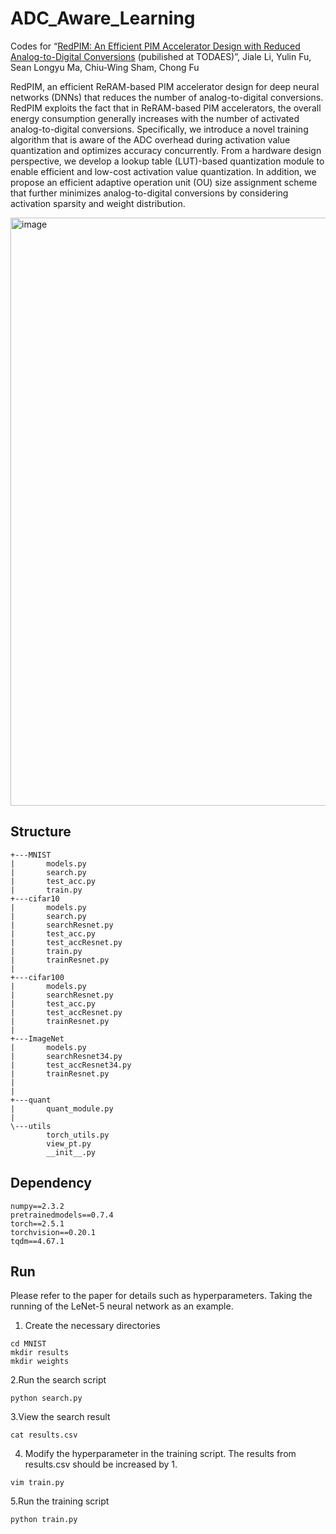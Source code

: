 # ADC_Aware_Learning

Codes for “[RedPIM: An Efficient PIM Accelerator Design with Reduced Analog-to-Digital Conversions](https://doi.org/10.1145/3769122) (pubilished at TODAES)”, Jiale Li, Yulin Fu, Sean Longyu Ma, Chiu-Wing Sham, Chong Fu 

RedPIM, an efficient ReRAM-based PIM accelerator design for deep neural networks (DNNs) that reduces the number of analog-to-digital conversions. RedPIM exploits the fact that in ReRAM-based PIM accelerators, the overall energy consumption generally increases with the number of activated analog-to-digital conversions. Specifically, we introduce a novel training algorithm that is aware of the ADC overhead during activation value quantization and optimizes accuracy concurrently. From a hardware design perspective, we develop a lookup table (LUT)-based quantization module to enable efficient and low-cost activation value quantization. In addition, we propose an efficient adaptive operation unit (OU) size assignment scheme that further minimizes analog-to-digital conversions by considering activation sparsity and weight distribution.

<img width="5437" height="941" alt="image" src="https://github.com/user-attachments/assets/1562b548-c109-4e45-8074-bc8b10c093e2" />

## Structure
```
+---MNIST
|       models.py
|       search.py
|       test_acc.py
|       train.py
+---cifar10
|       models.py
|       search.py
|       searchResnet.py
|       test_acc.py
|       test_accResnet.py
|       train.py
|       trainResnet.py
|
+---cifar100
|       models.py
|       searchResnet.py
|       test_acc.py
|       test_accResnet.py
|       trainResnet.py
|
+---ImageNet
|       models.py
|       searchResnet34.py
|       test_accResnet34.py
|       trainResnet.py
|
|
+---quant
|       quant_module.py
|
\---utils
        torch_utils.py
        view_pt.py
        __init__.py
```

## Dependency
```
numpy==2.3.2
pretrainedmodels==0.7.4
torch==2.5.1
torchvision==0.20.1
tqdm==4.67.1
```

## Run

Please refer to the paper for details such as hyperparameters. Taking the running of the LeNet-5 neural network as an example.

1. Create the necessary directories
```
cd MNIST
mkdir results
mkdir weights
```

2.Run the search script
```
python search.py
```

3.View the search result
```
cat results.csv
```

4. Modify the hyperparameter in the training script. The results from results.csv should be increased by 1.
```
vim train.py
```

5.Run the training script
```
python train.py
```

